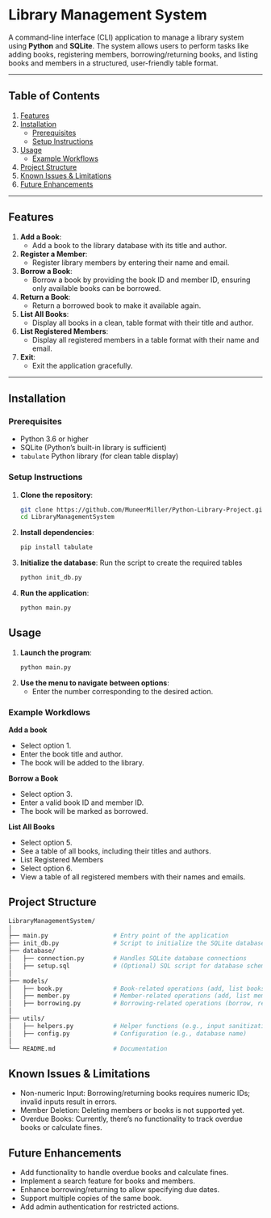 
# Library Management System

A command-line interface (CLI) application to manage a library system using **Python** and **SQLite**. The system allows users to perform tasks like adding books, registering members, borrowing/returning books, and listing books and members in a structured, user-friendly table format.

---

## Table of Contents

1. [Features](#features)
2. [Installation](#installation)
   - [Prerequisites](#prerequisites)
   - [Setup Instructions](#setup-instructions)
3. [Usage](#usage)
   - [Example Workflows](#example-workflows)
4. [Project Structure](#project-structure)
5. [Known Issues & Limitations](#known-issues--limitations)
6. [Future Enhancements](#future-enhancements)

---

## Features

1. **Add a Book**:
   - Add a book to the library database with its title and author.
2. **Register a Member**:
   - Register library members by entering their name and email.
3. **Borrow a Book**:
   - Borrow a book by providing the book ID and member ID, ensuring only available books can be borrowed.
4. **Return a Book**:
   - Return a borrowed book to make it available again.
5. **List All Books**:
   - Display all books in a clean, table format with their title and author.
6. **List Registered Members**:
   - Display all registered members in a table format with their name and email.
7. **Exit**:
   - Exit the application gracefully.

---

## Installation

### Prerequisites

- Python 3.6 or higher
- SQLite (Python’s built-in library is sufficient)
- `tabulate` Python library (for clean table display)

### Setup Instructions

1. **Clone the repository**:
   ```bash
   git clone https://github.com/MuneerMiller/Python-Library-Project.git
   cd LibraryManagementSystem
2. **Install dependencies**:
   ```bash
   pip install tabulate
3. **Initialize the database**: Run the script to create the required tables
   ```bash
   python init_db.py
4. **Run the application**:
   ```bash
   python main.py
## Usage

1. **Launch the program**:
   ```bash
   python main.py
2. **Use the menu to navigate between options**:
   - Enter the number corresponding to the desired action.

### Example Workdlows

**Add a book**
- Select option 1.
- Enter the book title and author.
- The book will be added to the library.

**Borrow a Book**
- Select option 3.
- Enter a valid book ID and member ID.
- The book will be marked as borrowed.

**List All Books**
- Select option 5.
- See a table of all books, including their titles and authors.
- List Registered Members
- Select option 6.
- View a table of all registered members with their names and emails.

## Project Structure

```bash
LibraryManagementSystem/
│
├── main.py                  # Entry point of the application
├── init_db.py               # Script to initialize the SQLite database
├── database/
│   ├── connection.py        # Handles SQLite database connections
│   ├── setup.sql            # (Optional) SQL script for database schema
│
├── models/
│   ├── book.py              # Book-related operations (add, list books)
│   ├── member.py            # Member-related operations (add, list members)
│   ├── borrowing.py         # Borrowing-related operations (borrow, return books)
│
├── utils/
│   ├── helpers.py           # Helper functions (e.g., input sanitization)
│   ├── config.py            # Configuration (e.g., database name)
│
└── README.md                # Documentation
```

## Known Issues & Limitations

- Non-numeric Input: Borrowing/returning books requires numeric IDs; invalid inputs result in errors.
- Member Deletion: Deleting members or books is not supported yet.
- Overdue Books: Currently, there’s no functionality to track overdue books or calculate fines.

## Future Enhancements

- Add functionality to handle overdue books and calculate fines.
- Implement a search feature for books and members.
- Enhance borrowing/returning to allow specifying due dates.
- Support multiple copies of the same book.
- Add admin authentication for restricted actions.
